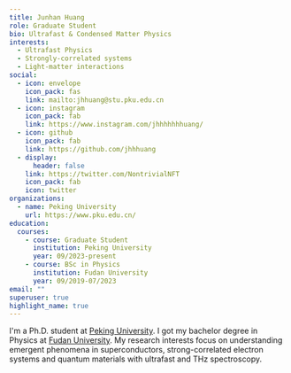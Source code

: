 ```yaml
---
title: Junhan Huang
role: Graduate Student
bio: Ultrafast & Condensed Matter Physics
interests:
  - Ultrafast Physics
  - Strongly-correlated systems
  - Light-matter interactions
social:
  - icon: envelope
    icon_pack: fas
    link: mailto:jhhuang@stu.pku.edu.cn
  - icon: instagram
    icon_pack: fab
    link: https://www.instagram.com/jhhhhhhhuang/
  - icon: github
    icon_pack: fab
    link: https://github.com/jhhhuang
  - display:
      header: false
    link: https://twitter.com/NontrivialNFT
    icon_pack: fab
    icon: twitter
organizations:
  - name: Peking University
    url: https://www.pku.edu.cn/
education:
  courses:
    - course: Graduate Student
      institution: Peking University
      year: 09/2023-present
    - course: BSc in Physics
      institution: Fudan University
      year: 09/2019-07/2023
email: ""
superuser: true
highlight_name: true
---
```

I'm a Ph.D. student at [Peking University](https://www.pku.edu.cn/). I got my bachelor degree in Physics at [Fudan University](https://www.fudan.edu.cn/).
My research interests focus on understanding emergent phenomena in superconductors, strong-correlated electron systems and quantum materials with ultrafast and THz spectroscopy.